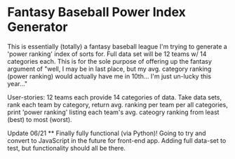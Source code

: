 # Fantasy Baseball Power Index Generator

This is essentially (totally) a fantasy baseball league I'm trying to generate a 'power ranking' index of sorts for. Full data set will be 12 teams w/ 14 categories each. This is for the sole purpose of offering up the fantasy argument of "well, I may be in last place, but my avg. category ranking (power ranking) would actually have me in 10th... I'm just un-lucky this year..."

User-stories: 12 teams each provide 14 categories of data. Take data sets, rank each team by category, return avg. ranking per team per all categories, print 'power ranking' listing each team's avg. cateogry ranking from least (best) to most (worst).

Update 06/21 ** Finally fully functional (via Python)! Going to try and convert to JavaScript in the future for front-end app. Adding full data-set to test, but functionality should all be there.
